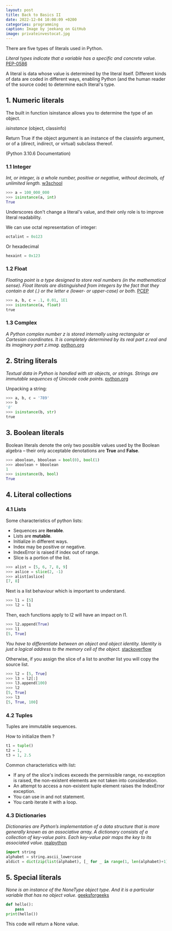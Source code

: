 ```yaml
---
layout: post
title: Back to Basics II
date: 2022-12-04 10:00:09 +0200
categories: programming
caption: Image by jeekang on GitHub 
image: privateinvestocat.jpg
---
```


There are five types of literals used in Python.

*Literal types indicate that a variable has a specific and concrete value.*
[PEP-0586](https://peps.python.org/pep-0586/)

A literal is data whose value is determined by the literal itself. Different kinds of data are coded in different ways, enabling Python (and the human reader of the source code) to determine each literal's type.

## 1. Numeric literals

The built in function isinstance allows you to determine the type of an object.

*isinstance* (object, classinfo)

Return True if the object argument is an instance of the classinfo argument, or of a (direct, indirect, or virtual) subclass thereof.

(Python 3.10.6 Documentation)

### 1.1 Integer

*Int, or integer, is a whole number, positive or negative, without decimals, of unlimited length.* [w3school](https://www.w3schools.com/python/python_numbers.asp)

```py
>>> a = 100_000_000
>>> isinstance(a, int)
True
```

Underscores don't change a literal's value, and their only role is to improve literal readability.

We can use octal representation of integer:

```py
octalint = 0o123 
```

Or hexadecimal

```py
hexaint = 0x123
```

### 1.2 Float

*Floating point is a type designed to store real numbers (in the mathematical sense). Float literals are distinguished from integers by the fact that they contain a dot (.) or the letter e (lower- or upper-case) or both.*
[PCEP](https://pythoninstitute.org/pcep)

```py
>>> a, b, c = .1, 0.01, 1E1
>>> isinstance(a, float)
true
```

### 1.3 Complex

*A Python complex number z is stored internally using rectangular or Cartesian coordinates. It is completely determined by its real part z.real and its imaginary part z.imag.*
[python.org](https://docs.python.org/3/library/cmath.html)

## 2. String literals

*Textual data in Python is handled with str objects, or strings. Strings are immutable sequences of Unicode code points.*
[python.org](https://docs.python.org/3/library/stdtypes.html#textseq)

Unpacking a string:

```py
>>> a, b, c = '789'
>>> b
'8'
>>> isinstance(b, str)
true
```

## 3. Boolean literals

Boolean literals denote the only two possible values used by the Boolean algebra – their only acceptable denotations are **True** and **False**.

```py
>>> aboolean, bboolean = bool(0), bool(1)
>>> aboolean + bboolean
1
>>> isinstance(b, bool)
True
```

## 4. Literal collections

### 4.1 Lists

Some characteristics of python lists:

+ Sequences are **iterable**.
+ Lists are **mutable**.
+ Initialize in different ways.
+ Index may be positive or negative.
+ IndexError is raised if index out of range.
+ Slice is a portion of the list.

```py
>>> alist = [5, 6, 7, 8, 9]
>>> aslice = slice(2, -1)
>>> alist[aslice]
[7, 8]
```

Next is a list behaviour which is important to understand.

```py
>>> l1 = [5]
>>> l2 = l1
```

Then, each functions apply to l2 will have an impact on l1.

```py
>>> l2.append(True)
>>> l1
[5, True]
```

*You have to differentiate between an object and object identity. Identity is just a logical address to the memory cell of the object.*
[stackoverflow](https://stackoverflow.com/questions/29427131/assigning-a-list-to-another-list-in-a-list-of-lists-in-python)

Otherwise, if you assign the slice of a list to another list you will copy the source list.

```py
>>> l2 = [5, True]
>>> l3 = l2[:]
>>> l3.append(100)
>>> l2
[5, True]
>>> l3
[5, True, 100]
```

### 4.2 Tuples

Tuples are immutable sequences.

How to initialize them ?

```py
t1 = tuple()
t2 = 1,
t3 = 1, 2.5
```

Common characteristics with list:

+ If any of the slice's indices exceeds the permissible range, no exception is raised, the non-existent elements are not taken into consideration.
+ An attempt to access a non-existent tuple element raises the IndexError exception.
+ You can use in and not statement.
+ You canb iterate it with a loop.

### 4.3 Dictionaries

*Dictionaries are Python’s implementation of a data structure that is more generally known as an associative array. A dictionary consists of a collection of key-value pairs. Each key-value pair maps the key to its associated value.*
[realpython](https://realpython.com/python-dicts/)

```py
import string
alphabet = string.ascii_lowercase
aldict = dict(zip(list(alphabet), [_ for _ in range(1, len(alphabet)+1)]))
```

## 5. Special literals

*None is an instance of the NoneType object type. And it is a particular variable that has no object value.*
[geeksforgeeks](https://www.geeksforgeeks.org/python-none-keyword/)

```py
def hello():
    pass
print(hello())
```

This code will return a None value.
